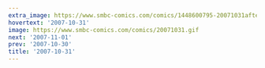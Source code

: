 ```yaml
---
extra_image: https://www.smbc-comics.com/comics/1448600795-20071031after.png
hovertext: '2007-10-31'
image: https://www.smbc-comics.com/comics/20071031.gif
next: '2007-11-01'
prev: '2007-10-30'
title: '2007-10-31'
---
```

